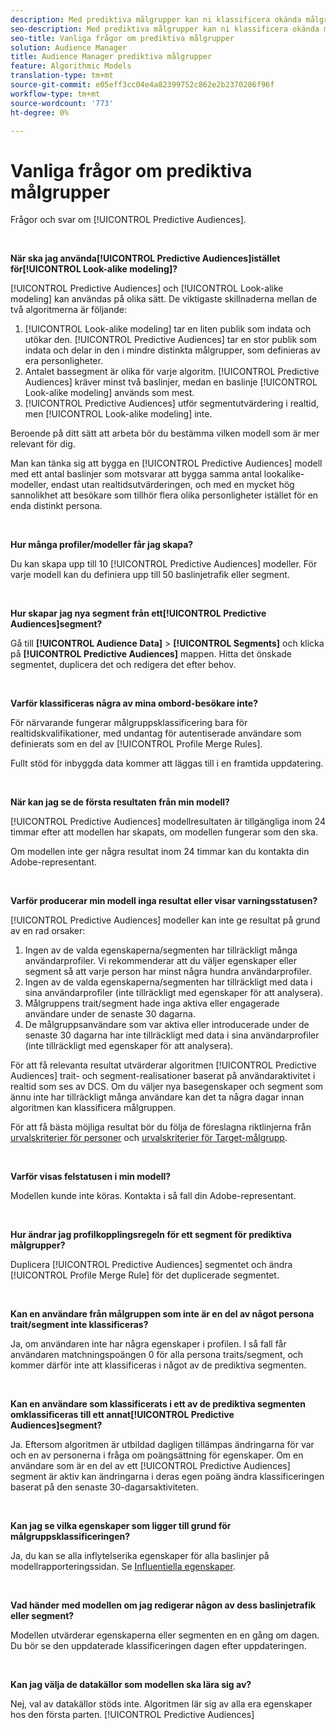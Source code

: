 ```yaml
---
description: Med prediktiva målgrupper kan ni klassificera okända målgrupper i distinkta personligheter i realtid med datavetenskap.
seo-description: Med prediktiva målgrupper kan ni klassificera okända målgrupper i distinkta personligheter i realtid med datavetenskap.
seo-title: Vanliga frågor om prediktiva målgrupper
solution: Audience Manager
title: Audience Manager prediktiva målgrupper
feature: Algorithmic Models
translation-type: tm+mt
source-git-commit: e05eff3cc04e4a82399752c862e2b2370286f96f
workflow-type: tm+mt
source-wordcount: '773'
ht-degree: 0%

---
```



# Vanliga frågor om prediktiva målgrupper

Frågor och svar om [!UICONTROL Predictive Audiences].

 

**När ska jag använda[!UICONTROL Predictive Audiences]istället för[!UICONTROL Look-alike modeling]?**

[!UICONTROL Predictive Audiences] och [!UICONTROL Look-alike modeling] kan användas på olika sätt. De viktigaste skillnaderna mellan de två algoritmerna är följande:

1. [!UICONTROL Look-alike modeling] tar en liten publik som indata och utökar den. [!UICONTROL Predictive Audiences] tar en stor publik som indata och delar in den i mindre distinkta målgrupper, som definieras av era personligheter.
1. Antalet bassegment är olika för varje algoritm. [!UICONTROL Predictive Audiences] kräver minst två baslinjer, medan en baslinje [!UICONTROL Look-alike modeling] används som mest.
1. [!UICONTROL Predictive Audiences] utför segmentutvärdering i realtid, men [!UICONTROL Look-alike modeling] inte.

Beroende på ditt sätt att arbeta bör du bestämma vilken modell som är mer relevant för dig.

Man kan tänka sig att bygga en [!UICONTROL Predictive Audiences] modell med ett antal baslinjer som motsvarar att bygga samma antal lookalike-modeller, endast utan realtidsutvärderingen, och med en mycket hög sannolikhet att besökare som tillhör flera olika personligheter istället för en enda distinkt persona.

 

**Hur många profiler/modeller får jag skapa?**

Du kan skapa upp till 10 [!UICONTROL Predictive Audiences] modeller. För varje modell kan du definiera upp till 50 baslinjetrafik eller segment.

 

**Hur skapar jag nya segment från ett[!UICONTROL Predictive Audiences]segment?**

Gå till **[!UICONTROL Audience Data]** > **[!UICONTROL Segments]** och klicka på **[!UICONTROL Predictive Audiences]** mappen. Hitta det önskade segmentet, duplicera det och redigera det efter behov.

 

**Varför klassificeras några av mina ombord-besökare inte?**

För närvarande fungerar målgruppsklassificering bara för realtidskvalifikationer, med undantag för autentiserade användare som definierats som en del av [!UICONTROL Profile Merge Rules].

Fullt stöd för inbyggda data kommer att läggas till i en framtida uppdatering.

 

**När kan jag se de första resultaten från min modell?**

[!UICONTROL Predictive Audiences] modellresultaten är tillgängliga inom 24 timmar efter att modellen har skapats, om modellen fungerar som den ska.

Om modellen inte ger några resultat inom 24 timmar kan du kontakta din Adobe-representant.

 

**Varför producerar min modell inga resultat eller visar varningsstatusen?**

[!UICONTROL Predictive Audiences] modeller kan inte ge resultat på grund av en rad orsaker:

1. Ingen av de valda egenskaperna/segmenten har tillräckligt många användarprofiler. Vi rekommenderar att du väljer egenskaper eller segment så att varje person har minst några hundra användarprofiler.
1. Ingen av de valda egenskaperna/segmenten har tillräckligt med data i sina användarprofiler (inte tillräckligt med egenskaper för att analysera).
1. Målgruppens trait/segment hade inga aktiva eller engagerade användare under de senaste 30 dagarna.
1. De målgruppsanvändare som var aktiva eller introducerade under de senaste 30 dagarna har inte tillräckligt med data i sina användarprofiler (inte tillräckligt med egenskaper för att analysera).

För att få relevanta resultat utvärderar algoritmen [!UICONTROL Predictive Audiences] trait- och segment-realisationer baserat på användaraktivitet i realtid som ses av DCS. Om du väljer nya basegenskaper och segment som ännu inte har tillräckligt många användare kan det ta några dagar innan algoritmen kan klassificera målgruppen.

För att få bästa möjliga resultat bör du följa de föreslagna riktlinjerna från [urvalskriterier för personer](../features/algorithmic-models/predictive-audiences.md#selection-personas) och [urvalskriterier för Target-målgrupp](../features/algorithmic-models/predictive-audiences.md#selection-audience).

 

**Varför visas felstatusen i min modell?**

Modellen kunde inte köras. Kontakta i så fall din Adobe-representant.

 

**Hur ändrar jag profilkopplingsregeln för ett segment för prediktiva målgrupper?**

Duplicera [!UICONTROL Predictive Audiences] segmentet och ändra [!UICONTROL Profile Merge Rule] för det duplicerade segmentet.

 

**Kan en användare från målgruppen som inte är en del av något persona trait/segment inte klassificeras?**

Ja, om användaren inte har några egenskaper i profilen. I så fall får användaren matchningspoängen 0 för alla persona traits/segment, och kommer därför inte att klassificeras i något av de prediktiva segmenten.

 

**Kan en användare som klassificerats i ett av de prediktiva segmenten omklassificeras till ett annat[!UICONTROL Predictive Audiences]segment?**

Ja. Eftersom algoritmen är utbildad dagligen tillämpas ändringarna för var och en av personerna i fråga om poängsättning för egenskaper. Om en användare som är en del av ett [!UICONTROL Predictive Audiences] segment är aktiv kan ändringarna i deras egen poäng ändra klassificeringen baserat på den senaste 30-dagarsaktiviteten.

 

**Kan jag se vilka egenskaper som ligger till grund för målgruppsklassificeringen?**

Ja, du kan se alla inflytelserika egenskaper för alla baslinjer på modellrapporteringssidan. Se [Influentiella egenskaper](../features/algorithmic-models/predictive-audiences-reporting.md#influential-traits).

 

**Vad händer med modellen om jag redigerar någon av dess baslinjetrafik eller segment?**

Modellen utvärderar egenskaperna eller segmenten en en gång om dagen. Du bör se den uppdaterade klassificeringen dagen efter uppdateringen.

 

**Kan jag välja de datakällor som modellen ska lära sig av?**

Nej, val av datakällor stöds inte. Algoritmen lär sig av alla era egenskaper hos den första parten. [!UICONTROL Predictive Audiences]